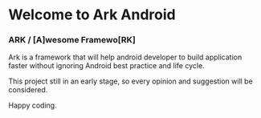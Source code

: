 # Welcome to Ark Android
### ARK / [A]wesome Framewo[RK]


Ark is a framework that will help android developer to build application faster without ignoring Android best practice and life cycle.

This project still in an early stage, so every opinion and suggestion will be considered.

Happy coding.
